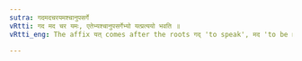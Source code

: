 ```yaml
---
sutra: गदमदचरयमश्चानुपसर्गे
vRtti: गद मद चर यमः, एतेभ्यश्चानुपसर्गेभ्यो यत्प्रत्ययो भवति ॥
vRtti_eng: The affix यत् comes after the roots गद् 'to speak', मद 'to be mad', चर 'to go, to eat', and यम 'to restrain', when these roots do not take any proposition.

---
```

